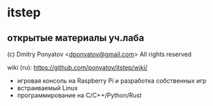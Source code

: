 # itstep
## открытые материалы уч.лаба

(c) Dmitry Ponyatov <<dponyatov@gmail.com>> All rights reserved

wiki (ru): https://github.com/ponyatov/itstep/wiki/

* игровая консоль на Raspberry Pi и разработка собственных игр
* встраиваемый Linux
* программирование на C/C++/Python/Rust
